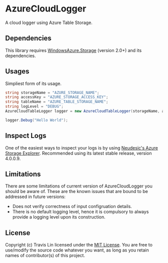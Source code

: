 AzureCloudLogger
=====
A cloud logger using Azure Table Storage.



Dependencies
-----
This library requires [WindowsAzure.Storage](https://github.com/WindowsAzure/azure-sdk-for-net) (version 2.0+) and its dependencies.



Usages
-----
Simpliest form of its usage.

```cs
string storageName = "AZURE_STORAGE_NAME";
string accessKey = "AZURE_STORAGE_ACCESS_KEY";
string tableName = "AZURE_TABLE_STORAGE_NAME";
string logLevel = "DEBUG";
AzureCloudTableLogger logger = new AzureCloudTableLogger(storageName, accessKey, tableName, logLevel);

logger.Debug("Hello World");
```


Inspect Logs
-----
One of the easiest ways to inspect your logs is by using [Neudesic's Azure Storage Explorer](http://azurestorageexplorer.codeplex.com/). Recommended using its latest stable release, version 4.0.0.9.



Limitations
-----
There are some limitations of current version of AzureCloudLogger you should be aware of. These are the known issues that are bound to be addressed in future versions:

* Does not verify correctness of input configruation details.
* There is no default logging level, hence it is compulsory to always provide a logging level upon its construction.




License
-----
Copyright (c) Travis Lin licensed under the [MIT License](https://github.com/rockacola/AzureCloudLogger/blob/master/LICENSE.txt). You are free to use/modify the source code whatever you want, as long as you retain names of contributor(s) of this project.
